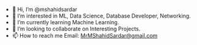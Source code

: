 - 👋 Hi, I’m @mshahidsardar
- 👀 I’m interested in ML, Data Science, Database Developer, Networking.
- 🌱 I’m currently learning Machine Learning.
- 💞️ I’m looking to collaborate on Interesting Projects.
- 📫 How to reach me Email: MrMShahidSardar@gmail.com


<!---
mshahidsardar/mshahidsardar is a ✨ special ✨ repository because its `README.md` (this file) appears on your GitHub profile.
You can click the Preview link to take a look at your changes.
--->
